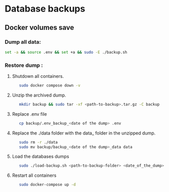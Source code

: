 # Database backups

## Docker volumes save

### Dump all data:

```bash
set -a && source .env && set +a && sudo -E ./backup.sh
```

### Restore dump :

1. Shutdown all containers.
   ```bash
      sudo docker compose down -v
   ```
2. Unzip the archived dump.
   ```bash
      mkdir backup && sudo tar -xf <path-to-backup>.tar.gz -C backup
   ```

3. Replace .env file
   ```bash
      cp backup/.env_backup_<date of the dump> .env
   ```

4. Replace the ./data folder with the data_<date of the dump> folder in the unzipped dump.
   ```bash
      sudo rm -r ./data
      sudo mv backup/backup_<date of the dump>_data data
   ```

5. Load the databases dumps

   ```bash
      sudo ./load-backup.sh <path-to-backup-folder> <date_of_the_dump>
   ```

6. Restart all containers
   ```bash
      sudo docker-compose up -d
   ```
